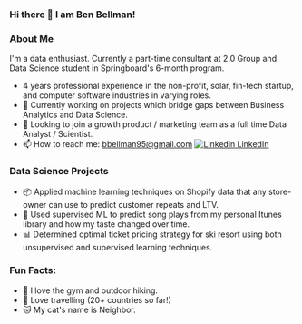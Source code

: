 ### Hi there 👋 I am Ben Bellman! 

<!--
**benjaminbellman/benjaminbellman** is a ✨ _special_ ✨ repository because its `README.md` (this file) appears on your GitHub profile.


- 🔭 I’m currently working on bridging the gap between Business Analytics and Data Science
- 🌱 I’m currently pursuing Springboard's 6 month Data Science Program. 
- 👯 I’m looking to collaborate on projects which bridge the gap between Business Analytics and Data Science. 
- 🤔 I’m looking for help with ...

- 😄 Pronouns: He/Him
- ⚡ Fun fact: My cat's name is Neighbor and my car's License plate is "Neighbor". 
-->

### About Me 
I'm a data enthusiast. Currently a part-time consultant at 2.0 Group and Data Science student in Springboard's 6-month program. 
- 4 years professional experience in the non-profit, solar, fin-tech startup, and computer software industries in varying roles.  
- 🔭 Currently working on projects which bridge gaps between Business Analytics and Data Science. 
- 👨‍ Looking to join a growth product / marketing team as a full time Data Analyst / Scientist.
- 📫 How to reach me: bbellman95@gmail.com [![Linkedin](https://i.stack.imgur.com/gVE0j.png) LinkedIn](https://www.linkedin.com/in/ben95/)

### Data Science Projects 
- 📦 Applied machine learning techniques on Shopify data that any store-owner can use to predict customer repeats and LTV.   
- 🎵 Used supervised ML to predict song plays from my personal Itunes library and how my taste changed over time. 
- 📊 Determined optimal ticket pricing strategy for ski resort using both unsupervised and supervised learning techniques. 

### Fun Facts: 
- 💪 I love the gym and outdoor hiking. 
- 🌴 Love travelling (20+ countries so far!) 
- 🐱 My cat's name is Neighbor.


